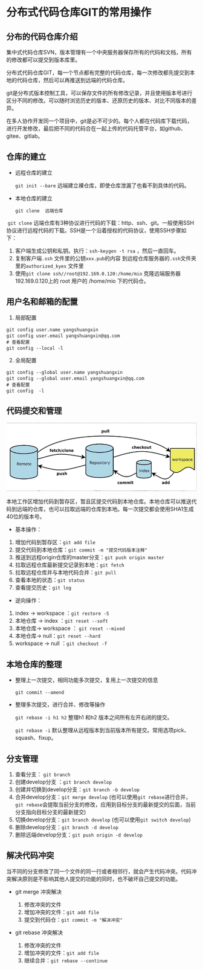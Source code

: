 # 分布式代码仓库GIT的常用操作

## 分布的代码仓库介绍	

集中式代码仓库SVN，版本管理有一个中央服务器保存所有的代码和文档，所有的修改都可以提交到版本库里。

​	分布式代码仓库GIT，每一个节点都有完整的代码仓库，每一次修改都先提交到本地的代码仓库，然后可以再推送到远端的代码仓库。

​	git是分布式版本控制工具，可以保存文件的所有修改记录，并且使用版本号进行区分不同的修改。可以随时浏览历史的版本、还原历史的版本、对比不同版本的差异。

​	在多人协作开发同一个项目中，git是必不可少的。每个人都在代码库下载代码，进行开发修改，最后把不同的代码合在一起上传的代码托管平台，如github、gitee、gitlab。

## 仓库的建立

- 远程仓库的建立

  `git init --bare`   远端建立裸仓库，即使仓库泄漏了也看不到具体的代码。

- 本地仓库的建立

  `git clone  远端仓库`

​	`git clone` 远端仓库有3种协议进行代码的下载：http、ssh、git。一般使用SSH协议进行远程代码的下载。SSH是一个沿着授权的代码协议，使用SSH步骤如下：

1. 客户端生成公钥和私钥。执行：`ssh-keygen -t rsa`  ，然后一直回车。
2. 复制客户端`.ssh` 文件里的公钥`xxx.pub`的内容 到远程仓库服务器的`.ssh`文件夹里的`authorized_kyes` 文件里
3. 使用`git clone ssh//root@192.169.0.120:/home/mio` 克隆远端服务器192.169.0.120上的 root 用户的 /home/mio 下的代码仓。

## 用户名和邮箱的配置



1. 局部配置

```shell
git config user.name yangshuangxin
git config user.email yangshuangxin@qq.com
# 查看配置
git config --local -l
```

2. 全局配置

```shell
git config --global user.name yangshuangxin
git config --global user.email yangshuangxin@qq.com
# 查看配置
git config  -l
```

## 代码提交和管理

![GIT_CMD](./GITcmd.assets/image-20240226225637598.png)

​	本地工作区增加代码到暂存区，暂且区提交代码到本地仓库。本地仓库可以推送代码到远端的仓库，也可以拉取远端的仓库到本地。每一次提交都会使用SHA1生成40位的版本号。

- 基本操作：

1. 增加代码到暂存区：`git add file`
2. 提交代码到本地仓库：`git commit -m "提交代码版本注释"`
3. 推送到远程origin仓库的master分支：`git push origin master`
4. 拉取远程仓库最新提交记录到本地：`git fetch`
5. 拉取远程仓库并与本地代码合并：`git pull`
6. 查看本地的状态：`git status`
7. 查看提交历史：`git log`



- 逆向操作：

1. index -> workspace ：`git restore -S`
2. 本地仓库 -> index ：`git reset --soft`
3. 本地仓库-> workspace ： `git reset --mixed`
4. 本地仓库-> null：`git reset --hard `
5. workspace -> null ：`git checkout -f`

## 本地仓库的整理

- 整理上一次提交，相同功能多次提交，复用上一次提交的信息

  `git commit --amend`

- 整理多次提交，进行合并、修改等操作

  `git rebase -i h1 h2`  整理h1 和h2 版本之间所有左开右闭的提交。

  `git rebase -i` 默认整理从远程版本到当前版本所有提交。常用选项pick、squash、fixup。

## 分支管理

1. 查看分支： `git branch`
2. 创建develop分支 ：`git branch develop`
3. 创建并切换到develop分支：`git branch -b develop`
4. 合并develop分支：`git merge develop`  (也可以使用`git rebase`进行合并，`git rebase`会提取当前分支的修改，应用到目标分支的最新提交的后面，当前分支指向目标分支的最新提交)
5. 切换develop分支：`git branch develop`  (也可以使用`git switch develop`)
6. 删除develop分支：`git branch -d develop`
7. 删除远端develop分支：`git push origin -d develop`

## 解决代码冲突

​	当不同的分支修改了同一个文件的同一行或者相邻行，就会产生代码冲突。代码冲突解决原则是不影响其他人提交的功能的同时，也不破坏自己提交的功能。

- git merge 冲突解决

  1. 修改冲突的文件
  2. 增加冲突的文件：`git add file`
  3. 提交到代码仓：`git commit -m "解决冲突"`

- git rebase 冲突解决

  1. 修改冲突的文件
  2. 增加冲突的文件：`git add file`
  3. 继续合并：`git rebase --continue`

  